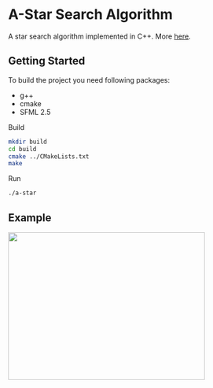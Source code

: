 # A-Star Search Algorithm

A star search algorithm implemented in C++. More [here](https://en.wikipedia.org/wiki/A*_search_algorithm).

## Getting Started

To build the project you need following packages:
- g++
- cmake
- SFML 2.5

Build
```bash
mkdir build
cd build
cmake ../CMakeLists.txt
make
```
Run
```bash
./a-star
```

## Example

<img src="doc/gifs/example.gif" width="400" height="300" />
